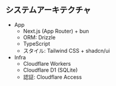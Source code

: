 ## システムアーキテクチャ

- App
  - Next.js (App Router) + bun
  - ORM: Drizzle
  - TypeScript
  - スタイル: Tailwind CSS + shadcn/ui
- Infra
  - Cloudflare Workers
  - Cloudflare D1 (SQLite)
  - 認証: Cloudflare Access

